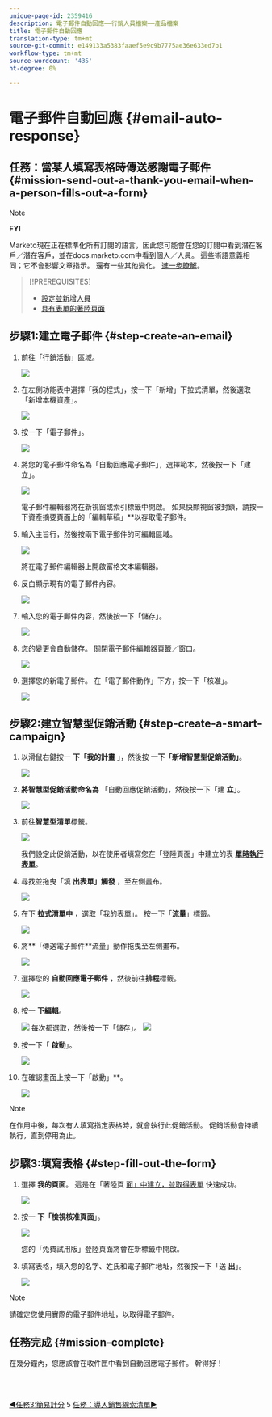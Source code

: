 ```yaml
---
unique-page-id: 2359416
description: 電子郵件自動回應——行銷人員檔案——產品檔案
title: 電子郵件自動回應
translation-type: tm+mt
source-git-commit: e149133a5383faaef5e9c9b7775ae36e633ed7b1
workflow-type: tm+mt
source-wordcount: '435'
ht-degree: 0%

---
```



# 電子郵件自動回應 {#email-auto-response}

## 任務：當某人填寫表格時傳送感謝電子郵件 {#mission-send-out-a-thank-you-email-when-a-person-fills-out-a-form}

>[!NOTE]
>
>**FYI**
>
>Marketo現在正在標準化所有訂閱的語言，因此您可能會在您的訂閱中看到潛在客戶／潛在客戶，並在docs.marketo.com中看到個人／人員。 這些術語意義相同；它不會影響文章指示。 還有一些其他變化。 [進一步瞭解](http://docs.marketo.com/display/DOCS/Updates+to+Marketo+Terminology)。

>[!PREREQUISITES]
>
>* [設定並新增人員](get-set-up-and-add-a-person.md)
>* [具有表單的著陸頁面](landing-page-with-a-form.md)

>



## 步驟1:建立電子郵件 {#step-create-an-email}

1. 前往「行銷活動」區域。

   ![](assets/one-2.png)

1. 在左側功能表中選擇「我的程式」，按一下「新增」下拉式清單，然後選取「新增本機資產」。

   ![](assets/two-3.png)

1. 按一下「電子郵件」。

   ![](assets/three-2.png)

1. 將您的電子郵件命名為「自動回應電子郵件」，選擇範本，然後按一下「建立」。

   ![](assets/four-1.png)

   電子郵件編輯器將在新視窗或索引標籤中開啟。 如果快顯視窗被封鎖，請按一下資產摘要頁面上的「編輯草稿」**以存取電子郵件。

1. 輸入主旨行，然後按兩下電子郵件的可編輯區域。

   ![](assets/five-2.png)

   將在電子郵件編輯器上開啟富格文本編輯器。

1. 反白顯示現有的電子郵件內容。

   ![](assets/six-2.png)

1. 輸入您的電子郵件內容，然後按一下「儲存」。

   ![](assets/seven-2.png)

1. 您的變更會自動儲存。 關閉電子郵件編輯器頁籤／窗口。

   ![](assets/eight-1.png)

1. 選擇您的新電子郵件。 在「電子郵件動作」下方，按一下「核准」。

   ![](assets/image2014-9-24-11-3a55-3a16.png)

## 步驟2:建立智慧型促銷活動 {#step-create-a-smart-campaign}

1. 以滑鼠右鍵按一 **下「我的計畫** 」，然後按 **一下「新增智慧型促銷活動」**。

   ![](assets/image2014-9-24-11-3a56-3a13.png)

1. **將智慧型促銷活動命名為** 「自動回應促銷活動」，然後按一下「建 **立**」。

   ![](assets/image2014-9-24-11-3a56-3a25.png)

1. 前往**智慧型清單**標籤。

   ![](assets/image2014-9-24-11-3a56-3a38.png)

   我們設定此促銷活動，以在使用者填寫您在「登陸頁面」中建立的表 [**單時執行表單**](landing-page-with-a-form.md)。

1. 尋找並拖曳「填 **出表單」觸發** ，至左側畫布。

   ![](assets/image2014-9-24-11-3a57-3a18.png)

1. 在下 **拉式清單中** ，選取「我的表單」。 按一下「**流量**」標籤。

   ![](assets/image2014-9-24-11-3a57-3a29.png)

1. 將**「傳送電子郵件**流量」動作拖曳至左側畫布。

   ![](assets/image2014-9-24-11-3a57-3a41.png)

1. 選擇您的 **自動回應電子郵件** ，然後前往**排程**標籤。

   ![](assets/image2014-9-24-11-3a57-3a53.png)

1. 按一 **下編輯**。

   ![](assets/8.png)
每次都選取，然後按一下「儲存」。
   ![](assets/9.png)

1. 按一下「 **啟動**」。

   ![](assets/10.png)

1. 在確認畫面上按一下「啟動」**。

   ![](assets/11.png)

>[!NOTE]
>
>在作用中後，每次有人填寫指定表格時，就會執行此促銷活動。 促銷活動會持續執行，直到停用為止。

## 步驟3:填寫表格 {#step-fill-out-the-form}

1. 選擇 **我的頁面**。 這是在「著陸頁 [面」中建立，並取得表單](landing-page-with-a-form.md) 快速成功。

   ![](assets/image2014-9-24-12-3a0-3a8.png)

1. 按一 **下「檢視核准頁面**」。

   ![](assets/image2014-9-24-12-3a0-3a18.png)

   您的「免費試用版」登陸頁面將會在新標籤中開啟。

1. 填寫表格，填入您的名字、姓氏和電子郵件地址，然後按一下「送 **出**」。

   ![](assets/image2014-9-24-12-3a0-3a28.png)

>[!NOTE]
>
>請確定您使用實際的電子郵件地址，以取得電子郵件。

## 任務完成 {#mission-complete}

在幾分鐘內，您應該會在收件匣中看到自動回應電子郵件。 幹得好！

<br> 

[◄任務3:簡易計分](simple-scoring.md) 5 [任務：導入銷售線索清單►](import-a-list-of-people.md)